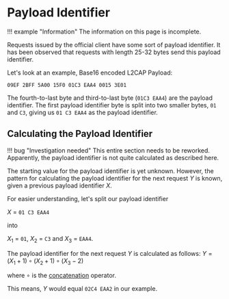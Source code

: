 # Payload Identifier

!!! example "Information"
    The information on this page is incomplete.

Requests issued by the official client have some sort of payload identifier.
It has been observed that requests with length 25-32 bytes send this payload identifier.

Let's look at an example, Base16 encoded L2CAP Payload:

```
09EF 2BFF 5A00 15F0 01C3 EAA4 0015 3E01
```

The fourth-to-last byte and third-to-last byte (`01C3 EAA4`) are the payload identifier.
The first payload identifier byte is split into two smaller bytes, `01` and `C3`, giving us `01 C3 EAA4` as the payload identifier.

## Calculating the Payload Identifier

!!! bug "Investigation needed"
    This entire section needs to be reworked. Apparently, the payload identifier is not quite calculated as described here.

The starting value for the payload identifier is yet unknown.
However, the pattern for calculating the payload identifier for the next request $Y$ is known, given a previous payload identifier $X$.

For easier understanding, let's split our payload identifier 

$X$ = `01 C3 EAA4`

into

$X_1$ = `01`, $X_2$ = `C3` and $X_3$ = `EAA4`.

The payload identifier for the next request $Y$ is calculated as follows:
$Y = (X_1 + 1) \circ (X_2 + 1) \circ (X_3 - 2)$

where $\circ$ is the [concatenation](https://en.wikipedia.org/wiki/Concatenation) operator.

This means, $Y$ would equal `02C4 EAA2` in our example.